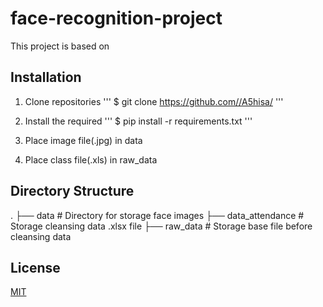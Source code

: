 # face-recognition-project

This project is based on 

## Installation

1. Clone repositories
'''
$ git clone https://github.com//A5hisa/
'''

2. Install the required
'''
$ pip install -r requirements.txt
'''

3. Place image file(.jpg) in data

4. Place class file(.xls) in raw_data

## Directory Structure

.
├── data                    # Directory for storage face images
├── data_attendance         # Storage cleansing data .xlsx file 
├── raw_data                # Storage base file before cleansing data

## License

[MIT](https://choosealicense.com/licenses/mit/)